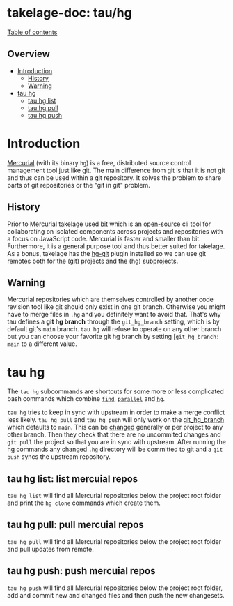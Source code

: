 # takelage-doc: tau/hg

[Table of contents](../../README.md)

## Overview

- [Introduction](#introduction)
    - [History](#history)
    - [Warning](#warning)
- [tau hg](#hg)
    - [tau hg list](#list)
    - [tau hg pull](#pull)
    - [tau hg push](#push)

<a name="introduction"/>

# Introduction

[Mercurial](https://www.mercurial-scm.org/)
(with its binary `hg`) is a free, 
distributed source control management tool just like git.
The main difference from git is that it is not git 
and thus can be used within a git repository.
It solves the problem to share parts of git repositories or
the "git in git" problem.


<a name="history"/>

## History

Prior to Mercurial takelage used [bit](https://docs.bit.dev/)
which is an
[open-source](https://github.com/teambit/bit)
cli tool for collaborating on isolated components
across projects and repositories 
with a focus on JavaScript code.
Mercurial is faster and smaller than bit.
Furthermore, it is a general purpose tool and 
thus better suited for takelage. 
As a bonus, takelage has the 
[hg-git](https://foss.heptapod.net/mercurial/hg-git)
plugin installed so we can use git remotes both for
the (git) projects and the (hg) subprojects.

<a name="warning"/>

## Warning

Mercurial repositories which are themselves controlled
by another code revision tool like git should only
exist in one git branch. 
Otherwise you might have to merge files in `.hg`
and you definitely want to avoid that.
That's why tau defines a **git hg branch** through the
`git_hg_branch` setting, which is by default 
git's `main` branch.
`tau hg` will refuse to operate on any other branch
but you can choose your favorite git hg branch by setting
[`git_hg_branch: main` to a different value.

<a name="hg"/>

# tau hg

The `tau hg` subcommands are shortcuts for some more or less
complicated bash commands which combine 
[`find`](https://www.gnu.org/software/findutils/manual/html_mono/find.html), 
[`parallel`](https://www.gnu.org/software/parallel/) and 
[`hg`](https://www.mercurial-scm.org/).

`tau hg` tries to keep in sync with upstream in order to
make a merge conflict less likely.
`tau hg pull` and `tau hg push` will only work
on the 
[git_hg_branch](https://github.com/takelwerk/takelage-cli/blob/main/lib/takeltau/default.yml)
which defaults to `main`.
This can be 
[changed](https://github.com/takelwerk/takelage-cli#configuration-examples)
generally or per project to any other branch.
Then they check that there are no uncommited changes 
and `git pull` the project so that you are in sync with upstream.
After running the hg commands any changed `.hg` directory
will be committed to git and a `git push` syncs the upstream repository.

<a name="list"/>

## tau hg list: list mercuial repos
`tau hg list` will find all Mercurial repositories
below the project root folder and 
print the `hg clone` commands which create them.

<a name="pull"/>

## tau hg pull: pull mercuial repos

`tau hg pull` will find all Mercurial repositories
below the project root folder and pull updates from remote.

<a name="push"/>

## tau hg push: push mercuial repos

`tau hg push` will find all Mercurial repositories
below the project root folder,
add and commit new and changed files 
and then push the new changesets.
